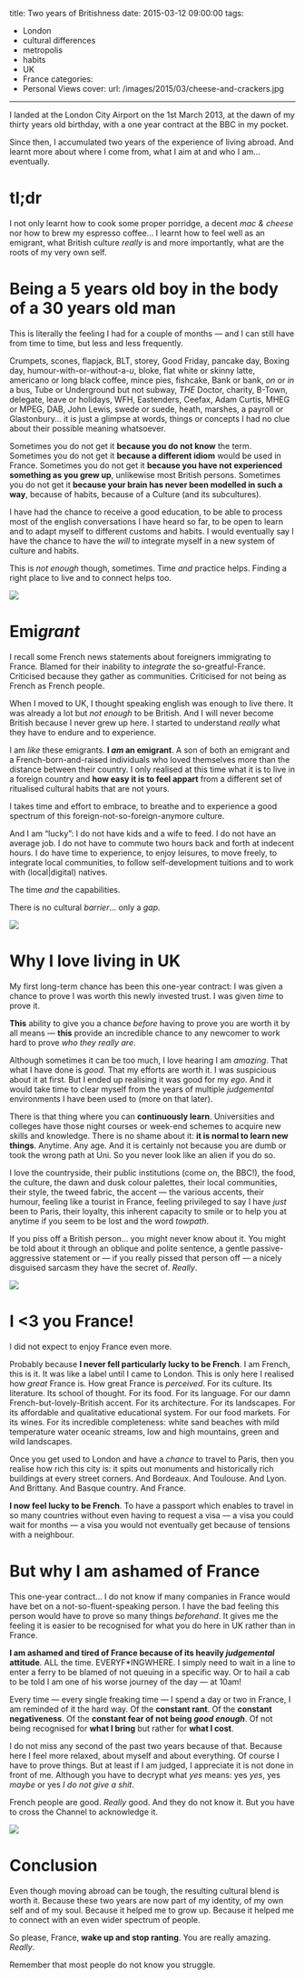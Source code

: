 title: Two years of Britishness
date: 2015-03-12 09:00:00
tags:
- London
- cultural differences
- metropolis
- habits
- UK
- France
categories:
- Personal Views
cover:
  url: /images/2015/03/cheese-and-crackers.jpg
---

I landed at the London City Airport on the 1st March 2013, at the dawn of my thirty years old birthday, with a one year contract at the BBC in my pocket.

Since then, I accumulated two years of the experience of living abroad. And learnt more about where I come from, what I aim at and who I am… eventually.

<!--more-->

# tl;dr

I not only learnt how to cook some proper porridge, a decent *mac & cheese* nor how to brew my espresso coffee… I learnt how to feel well as an emigrant, what British culture *really* is and more importantly, what are the roots of my very own self.

# Being a 5 years old boy in the body of a 30 years old man

This is literally the feeling I had for a couple of months — and I can still have from time to time, but less and less frequently.

Crumpets, scones, flapjack, BLT, storey, Good Friday, pancake day, Boxing day, humour-with-or-without-a-*u*, bloke, flat white or skinny latte, americano or long black coffee, mince pies, fishcake, Bank or bank, *on* or *in* a bus, Tube or Underground but not subway, *THE* Doctor, charity, B-Town, delegate, leave or holidays, WFH, Eastenders, Ceefax, Adam Curtis, MHEG or MPEG, DAB, John Lewis, swede or suede, heath, marshes, a payroll or Glastonbury… it is just a glimpse at words, things or concepts I had no clue about their possible meaning whatsoever.

Sometimes you do not get it **because you do not know** the term.
Sometimes you do not get it **because a different idiom** would be used in France.
Sometimes you do not get it **because you have not experienced something as you grew up**, unlikewise most British persons.
Sometimes you do not get it **because your brain has never been modelled in such a way**, because of habits, because of a Culture (and its subcultures).

I have had the chance to receive a good education, to be able to process most of the english conversations I have heard so far, to be open to learn and to adapt myself to different customs and habits. I would eventually say I have the chance to have the *will* to integrate myself in a new system of culture and habits.

This is *not enough* though, sometimes.
Time *and* practice helps.
Finding a right place to live and to connect helps too.

![](/images/2015/03/church-community-van.jpg)

# Emi*grant*

I recall some French news statements about foreigners immigrating to France. Blamed for their inability to *integrate* the so-greatful-France. Criticised because they gather as communities. Criticised for not being as French as French people.

When I moved to UK, I thought speaking english was enough to live there. It was already a lot but *not enough* to be British. And I will never become British because I never grew up here. I started to understand *really* what they have to endure and to experience.

I am *like* these emigrants. **I *am* an emigrant**. A son of both an emigrant and a French-born-and-raised individuals who loved themselves more than the distance between their country. I only realised at this time what it is to live in a foreign country and **how easy it is to feel appart** from a different set of ritualised cultural habits that are not yours.
 
I takes time and effort to embrace, to breathe and to experience a good spectrum of this foreign-not-so-foreign-anymore culture.

And I am “lucky”: I do not have kids and a wife to feed. I do not have an average job. I do not have to commute two hours back and forth at indecent hours.
I do have time to experience, to enjoy leisures, to move freely, to integrate local communities, to follow self-development tuitions and to work with (local|digital) natives.

The time *and* the capabilities.

There is no cultural *barrier*… only a *gap*.

![](/images/2015/03/sofa.jpg)

# Why I love living in UK

My first long-term chance has been this one-year contract: I was given a chance to prove I was worth this newly invested trust. I  was given *time* to prove it.

**This** ability to give you a chance *before* having to prove you are worth it by all means — **this** provide an incredible chance to any newcomer to work hard to prove *who they really are*.

Although sometimes it can be too much, I love hearing I am *amazing*. That what I have done is *good*. That my efforts are worth it. I was suspicious about it at first. But I ended up realising it was good for my *ego*. And it would take time to clear myself from the years of multiple *judgemental* environments I have been used to (more on that later).

There is that thing where you can **continuously learn**. Universities and colleges have those night courses or week-end schemes to acquire new skills and knowledge. There is no shame about it: **it is normal to learn new things**. Anytime. Any age. And it is certainly not because you are dumb or took the wrong path at Uni. So you never look like an alien if you do so.

I love the countryside, their public institutions (come on, the BBC!), the food, the culture, the dawn and dusk colour palettes, their local communities, their style, the tweed fabric, the accent — the various accents, their humour, feeling like a tourist in France, feeling privileged to say I have *just* been to Paris, their loyalty, this inherent capacity to smile or to help you at anytime if you seem to be lost and the word *towpath*.

If you piss off a British person… you might never know about it.   You might be told about it through an oblique and polite sentence, a gentle passive-aggressive statement or — if you really pissed that person off — a nicely disguised sarcasm they have the secret of. *Really*.

![](/images/2015/03/heatherwick-wellcome.jpg)

# I <3 you France!

I did not expect to enjoy France even more.

Probably because **I never fell particularly lucky to be French**. I am French, this is it. It was like a label until I came to London. This is only here I realised how *great* France is. How great France is *perceived*. For its culture. Its literature. Its school of thought. For its food. For its language. For our damn French-but-lovely-British accent. For its architecture. For its landscapes. For its affordable and qualitative educational system. For our food markets. For its wines. For its incredible completeness: white sand beaches with mild temperature water oceanic streams, low and high mountains, green and wild landscapes.

Once you get used to London and have a *chance* to travel to Paris, then you realise how rich this city is: it spits out monuments and historically rich buildings at every street corners. And Bordeaux. And Toulouse. And Lyon. And Brittany. And Basque country. And France.

**I now feel lucky to be French**. To have a passport which enables to travel in so many countries without even having to request a visa — a visa you could wait for months — a visa you would not eventually get because of tensions with a neighbour.

# But why I am ashamed of France

This one-year contract… I do not know if many companies in France would have bet on a not-so-fluent-speaking person. I have the bad feeling this person would have to prove so many things *beforehand*. It gives me the feeling it is easier to be recognised for what you do here in UK rather than in France.

**I am ashamed and tired of France because of its heavily *judgemental* attitude**. ALL the time. EVERYF*INGWHERE. I simply need to wait in a line to enter a ferry to be blamed of not queuing in a specific way. Or to hail a cab to be told I am one of his worse journey of the day — at 10am!

Every time — every single freaking time — I spend a day or two in France, I am reminded of it the hard way. Of the **constant rant**. Of the **constant negativeness**. Of the **constant fear of not being *good enough***. Of not being recognised for **what I bring** but rather for **what I cost**.

I do not miss any second of the past two years because of that. Because here I feel more relaxed, about myself and about everything. Of course I have to prove things. But at least if I am judged, I appreciate it is not done in front of me. Although you have to decrypt what *yes* means: yes *yes*, yes *maybe* or yes *I do not give a shit*.

French people are good. *Really* good. And they do not know it. But you have to cross the Channel to acknowledge it.

![](/images/2015/03/we-are-hackney.jpg)

# Conclusion

Even though moving abroad can be tough, the resulting cultural blend is worth it. Because these two years are now part of my identity, of my own self and of my soul. Because it helped me to grow up. Because it helped me to connect with an even wider spectrum of people.

So please, France, **wake up and stop ranting**. You are really amazing. *Really*.

Remember that most people do not know you struggle.